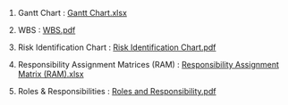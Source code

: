 1. Gantt Chart : [Gantt Chart.xlsx](https://github.com/maheshbabuwarman/OurAI-Sdn.-Bhd./files/7896520/Gantt.Chart.xlsx)

2. WBS : [WBS.pdf](https://github.com/maheshbabuwarman/OurAI-Sdn.-Bhd./files/7896533/WBS.pdf)

3. Risk Identification Chart : [Risk Identification Chart.pdf](https://github.com/maheshbabuwarman/OurAI-Sdn.-Bhd./files/7897199/Risk.Identification.Chart.pdf)
            
4. Responsibility Assignment Matrices (RAM) : [Responsibility Assignment Matrix (RAM).xlsx](https://github.com/maheshbabuwarman/OurAI-Sdn.-Bhd./files/7896574/Responsibility.Assignment.Matrix.RAM.xlsx)
        
5. Roles & Responsibilities : [Roles and Responsibility.pdf](https://github.com/maheshbabuwarman/OurAI-Sdn.-Bhd./files/7896563/Roles.and.Responsibility.pdf)
      




